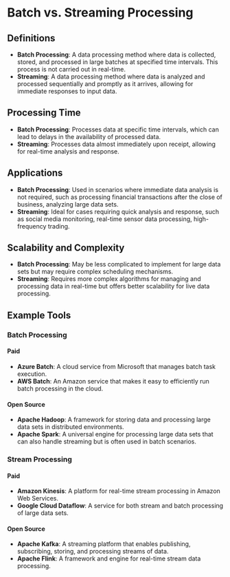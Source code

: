 # Batch vs. Streaming Processing

## Definitions
- **Batch Processing**: A data processing method where data is collected, stored, and processed in large batches at specified time intervals. This process is not carried out in real-time.
- **Streaming**: A data processing method where data is analyzed and processed sequentially and promptly as it arrives, allowing for immediate responses to input data.

## Processing Time
- **Batch Processing**: Processes data at specific time intervals, which can lead to delays in the availability of processed data.
- **Streaming**: Processes data almost immediately upon receipt, allowing for real-time analysis and response.

## Applications
- **Batch Processing**: Used in scenarios where immediate data analysis is not required, such as processing financial transactions after the close of business, analyzing large data sets.
- **Streaming**: Ideal for cases requiring quick analysis and response, such as social media monitoring, real-time sensor data processing, high-frequency trading.

## Scalability and Complexity
- **Batch Processing**: May be less complicated to implement for large data sets but may require complex scheduling mechanisms.
- **Streaming**: Requires more complex algorithms for managing and processing data in real-time but offers better scalability for live data processing.

## Example Tools

### Batch Processing
#### Paid
- **Azure Batch**: A cloud service from Microsoft that manages batch task execution.
- **AWS Batch**: An Amazon service that makes it easy to efficiently run batch processing in the cloud.

#### Open Source
- **Apache Hadoop**: A framework for storing data and processing large data sets in distributed environments.
- **Apache Spark**: A universal engine for processing large data sets that can also handle streaming but is often used in batch scenarios.

### Stream Processing
#### Paid
- **Amazon Kinesis**: A platform for real-time stream processing in Amazon Web Services.
- **Google Cloud Dataflow**: A service for both stream and batch processing of large data sets.

#### Open Source
- **Apache Kafka**: A streaming platform that enables publishing, subscribing, storing, and processing streams of data.
- **Apache Flink**: A framework and engine for real-time stream data processing.

